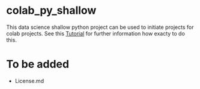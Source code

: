 # colab_py_shallow

This data science shallow python project can be used to initiate projects for colab projects. See this [Tutorial](https://github.com/WanjaSchaible/colab_test_regression/blob/master/regression_in_colab/notebooks/1_ColabRegressionTest.ipynb) for further information how exacty to do this.

# To be added
- License.md

